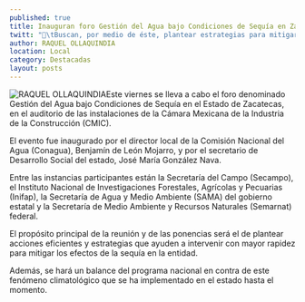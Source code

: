 ```yaml
---
published: true
title: Inauguran foro Gestión del Agua bajo Condiciones de Sequía en Zacatecas
twitt: "\tBuscan, por medio de éste, plantear estrategias para mitigar los efectos de este fenómeno climatológico"
author: RAQUEL OLLAQUINDIA
location: Local
category: Destacadas
layout: posts
---
```


![RAQUEL OLLAQUINDIA](http://i.imgur.com/MKZwFhwm.jpg)Este viernes se lleva a cabo el foro denominado Gestión del Agua bajo Condiciones de Sequía en el Estado de Zacatecas, en el auditorio de las instalaciones de la Cámara Mexicana de la Industria de la Construcción (CMIC).

El evento fue inaugurado por el director local de la Comisión Nacional del Agua (Conagua), Benjamín de León Mojarro, y por el secretario de Desarrollo Social del estado, José María González Nava.

Entre las instancias participantes están la Secretaría del Campo (Secampo), el Instituto Nacional de Investigaciones Forestales, Agrícolas y Pecuarias (Inifap), la Secretaría de Agua y Medio Ambiente (SAMA) del gobierno estatal y la Secretaría de Medio Ambiente y Recursos Naturales (Semarnat) federal.

El propósito principal de la reunión y de las ponencias será el de plantear acciones eficientes y estrategias que ayuden a intervenir con mayor rapidez para mitigar los efectos de la sequía en la entidad.

Además, se hará un balance del programa nacional en contra de este fenómeno climatológico que se ha implementado en el estado hasta el momento.


